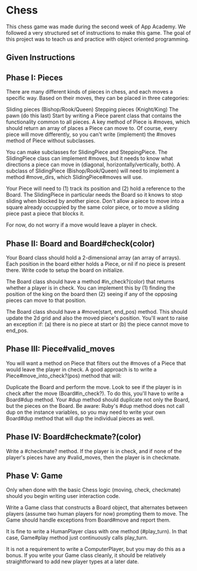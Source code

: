 # Chess

This chess game was made during the second week of App Academy. We followed a
very structured set of instructions to make this game. The goal of this project
was to teach us and practice with object oriented programming.

## Given Instructions

## Phase I: Pieces

There are many different kinds of pieces in chess, and each moves a specific way. Based on their moves, they can be placed in three categories:

Sliding pieces (Bishop/Rook/Queen)
Stepping pieces (Knight/King)
The pawn (do this last)
Start by writing a Piece parent class that contains the functionality common to all pieces. A key method of Piece is #moves, which should return an array of places a Piece can move to. Of course, every piece will move differently, so you can't write (implement) the #moves method of Piece without subclasses.

You can make subclasses for SlidingPiece and SteppingPiece. The SlidingPiece class can implement #moves, but it needs to know what directions a piece can move in (diagonal, horizontally/vertically, both). A subclass of SlidingPiece (Bishop/Rook/Queen) will need to implement a method #move_dirs, which SlidingPiece#moves will use.

Your Piece will need to (1) track its position and (2) hold a reference to the Board. The SlidingPiece in particular needs the Board so it knows to stop sliding when blocked by another piece. Don't allow a piece to move into a square already occuppied by the same color piece, or to move a sliding piece past a piece that blocks it.

For now, do not worry if a move would leave a player in check.

## Phase II: Board and Board#check(color)

Your Board class should hold a 2-dimensional array (an array of arrays). Each position in the board either holds a Piece, or nil if no piece is present there. Write code to setup the board on initialize.

The Board class should have a method #in_check?(color) that returns whether a player is in check. You can implement this by (1) finding the position of the king on the board then (2) seeing if any of the opposing pieces can move to that position.

The Board class should have a #move(start, end_pos) method. This should update the 2d grid and also the moved piece's position. You'll want to raise an exception if: (a) there is no piece at start or (b) the piece cannot move to end_pos.

## Phase III: Piece#valid_moves

You will want a method on Piece that filters out the #moves of a Piece that would leave the player in check. A good approach is to write a Piece#move_into_check?(pos) method that will:

Duplicate the Board and perform the move.
Look to see if the player is in check after the move (Board#in_check?).
To do this, you'll have to write a Board#dup method. Your #dup method should duplicate not only the Board, but the pieces on the Board. Be aware: Ruby's #dup method does not call dup on the instance variables, so you may need to write your own Board#dup method that will dup the individual pieces as well.

## Phase IV: Board#checkmate?(color)

Write a #checkmate? method. If the player is in check, and if none of the player's pieces have any #valid_moves, then the player is in checkmate.

## Phase V: Game

Only when done with the basic Chess logic (moving, check, checkmate) should you begin writing user interaction code.

Write a Game class that constructs a Board object, that alternates between players (assume two human players for now) prompting them to move. The Game should handle exceptions from Board#move and report them.

It is fine to write a HumanPlayer class with one method (#play_turn). In that case, Game#play method just continuously calls play_turn.

It is not a requirement to write a ComputerPlayer, but you may do this as a bonus. If you write your Game class cleanly, it should be relatively straightforward to add new player types at a later date.
